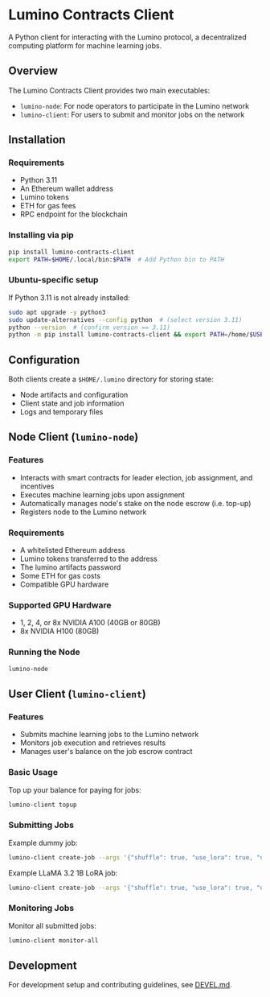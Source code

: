 # Lumino Contracts Client

A Python client for interacting with the Lumino protocol, a decentralized computing platform for machine learning jobs.

## Overview

The Lumino Contracts Client provides two main executables:

- `lumino-node`: For node operators to participate in the Lumino network
- `lumino-client`: For users to submit and monitor jobs on the network

## Installation

### Requirements

- Python 3.11
- An Ethereum wallet address
- Lumino tokens
- ETH for gas fees
- RPC endpoint for the blockchain

### Installing via pip

```bash
pip install lumino-contracts-client
export PATH=$HOME/.local/bin:$PATH  # Add Python bin to PATH
```

### Ubuntu-specific setup

If Python 3.11 is not already installed:

```bash
sudo apt upgrade -y python3
sudo update-alternatives --config python  # (select version 3.11)
python --version  # (confirm version == 3.11)
python -m pip install lumino-contracts-client && export PATH=/home/$USER/.local/bin:$PATH
```

## Configuration

Both clients create a `$HOME/.lumino` directory for storing state:

- Node artifacts and configuration
- Client state and job information
- Logs and temporary files

## Node Client (`lumino-node`)

### Features

- Interacts with smart contracts for leader election, job assignment, and incentives
- Executes machine learning jobs upon assignment
- Automatically manages node's stake on the node escrow (i.e. top-up)
- Registers node to the Lumino network

### Requirements

- A whitelisted Ethereum address
- Lumino tokens transferred to the address
- The lumino artifacts password
- Some ETH for gas costs
- Compatible GPU hardware

### Supported GPU Hardware

- 1, 2, 4, or 8x NVIDIA A100 (40GB or 80GB)
- 8x NVIDIA H100 (80GB)

### Running the Node

```bash
lumino-node
```

## User Client (`lumino-client`)

### Features

- Submits machine learning jobs to the Lumino network
- Monitors job execution and retrieves results
- Manages user's balance on the job escrow contract

### Basic Usage

Top up your balance for paying for jobs:

```bash
lumino-client topup
```

### Submitting Jobs

Example dummy job:

```bash
lumino-client create-job --args '{"shuffle": true, "use_lora": true, "use_qlora": false, "batch_size": 4, "dataset_id": "gs://lum-dev-pipeline-zen-datasets/0ca98b07-9366-4a31-8c83-569961c90294/2024-12-17_21-57-21_text2sql.jsonl", "num_epochs": 1, "job_config_name": "llm_dummy"}' --model llm_dummy --ft_type "LORA" --monitor
```

Example LLaMA 3.2 1B LoRA job:

```bash
lumino-client create-job --args '{"shuffle": true, "use_lora": true, "use_qlora": false, "batch_size": 4, "dataset_id": "gs://lum-dev-pipeline-zen-datasets/0ca98b07-9366-4a31-8c83-569961c90294/2024-12-17_21-57-21_text2sql.jsonl", "num_epochs": 1, "job_config_name": "llm_llama3_2_1b"}' --model llm_llama3_2_1b --ft_type "LORA"
```

### Monitoring Jobs

Monitor all submitted jobs:

```bash
lumino-client monitor-all
```

## Development

For development setup and contributing guidelines, see [DEVEL.md](DEVEL.md).